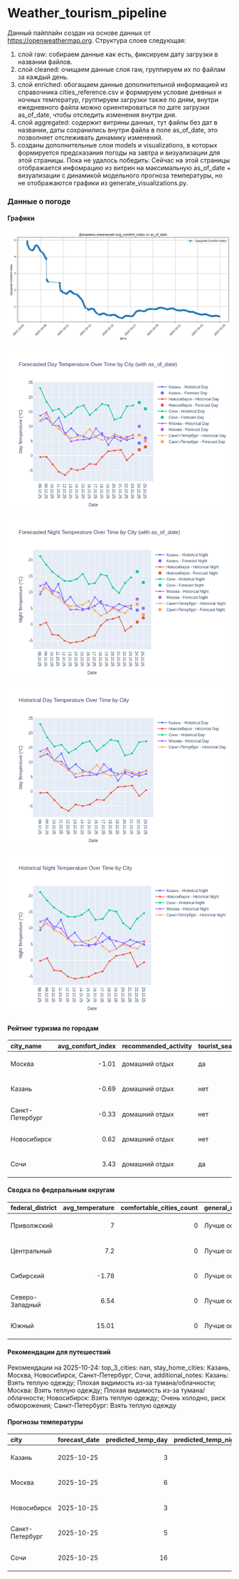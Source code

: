 # Weather_tourism_pipeline
Данный пайплайн создан на основе данных от https://openweathermap.org.
Структура слоев следующая:
  1) слой raw: 
  собираем данные как есть, фиксируем дату загрузки в названии файлов.
  2) слой cleaned:
  очищаем данные слоя raw, группируем их по файлам за каждый день.
  3) слой enriched:
  обогащаем данные дополнительной информацией из справочника cities_reference.csv и формируем условие дневных и ночных температур,
  группируем загрузки также по дням, внутри ежедневного файла можно ориентироваться по дате загрузки as_of_date, чтобы отследить изменения внутри дня.
  4) слой aggregated:
   содержит витрины данных, тут файлы без дат в названии, даты сохранились внутри файла в поле as_of_date, это позволняет отслеживать динамику изменений.
  6) созданы дополнительные слои models и visualizations, в которых формируется предсказания погоды на завтра и визуализации для этой страницы.
  Пока не удалось победить: Сейчас на этой страницы отображается инфомрацию из витрин на максимальную as_of_date + визуализации с динамикой модельного прогноза температуры, 
  но не отображаются графики из generate_visualizations.py.
<!-- WEATHER DATA START -->
### Данные о погоде

#### Графики
![Comfort Index Trend](data/visualizations/comfort_index_trend.png)

![Forecasted Day Temperature](data/visualizations/forecasted_day_temperature.png)

![Forecasted Night Temperature](data/visualizations/forecasted_night_temperature.png)

![Historical Day Temperature](data/visualizations/historical_day_temperature.png)

![Historical Night Temperature](data/visualizations/historical_night_temperature.png)

#### Рейтинг туризма по городам
| city_name       |   avg_comfort_index | recommended_activity   | tourist_season_match   | tourism_season   | tour_recommendation       | as_of_date          |
|:----------------|--------------------:|:-----------------------|:-----------------------|:-----------------|:--------------------------|:--------------------|
| Москва          |               -1.01 | домашний отдых         | да                     | Круглогодично    | домашний отдых в сезон    | 2025-10-24 22:22:00 |
| Казань          |               -0.69 | домашний отдых         | нет                    | Май-Сентябрь     | домашний отдых вне сезона | 2025-10-24 22:22:00 |
| Санкт-Петербург |               -0.33 | домашний отдых         | нет                    | Май-Сентябрь     | домашний отдых вне сезона | 2025-10-24 22:22:00 |
| Новосибирск     |                0.62 | домашний отдых         | нет                    | Июнь-Август      | домашний отдых вне сезона | 2025-10-24 22:22:00 |
| Сочи            |                3.43 | домашний отдых         | да                     | Май-Октябрь      | домашний отдых в сезон    | 2025-10-24 22:22:00 |

#### Сводка по федеральным округам
| federal_district   |   avg_temperature |   comfortable_cities_count | general_recommendation   | as_of_date          |
|:-------------------|------------------:|---------------------------:|:-------------------------|:--------------------|
| Приволжский        |              7    |                          0 | Лучше остаться дома      | 2025-10-24 22:22:00 |
| Центральный        |              7.2  |                          0 | Лучше остаться дома      | 2025-10-24 22:22:00 |
| Сибирский          |             -1.78 |                          0 | Лучше остаться дома      | 2025-10-24 22:22:00 |
| Северо-Западный    |              6.54 |                          0 | Лучше остаться дома      | 2025-10-24 22:22:00 |
| Южный              |             15.01 |                          0 | Лучше остаться дома      | 2025-10-24 22:22:00 |

#### Рекомендации для путешествий
Рекомендации на 2025-10-24: top_3_cities: nan, stay_home_cities: Казань, Москва, Новосибирск, Санкт-Петербург, Сочи, additional_notes: Казань: Взять теплую одежду; Плохая видимость из-за тумана/облачности; Москва: Взять теплую одежду; Плохая видимость из-за тумана/облачности; Новосибирск: Взять теплую одежду; Очень холодно, риск обморожения; Санкт-Петербург: Взять теплую одежду

#### Прогнозы температуры
| city            | forecast_date   |   predicted_temp_day |   predicted_temp_night | model_type       | as_of_date          |
|:----------------|:----------------|---------------------:|-----------------------:|:-----------------|:--------------------|
| Казань          | 2025-10-25      |                    3 |                      3 | LinearRegression | 2025-10-24 22:22:11 |
| Москва          | 2025-10-25      |                    6 |                      5 | LinearRegression | 2025-10-24 22:22:11 |
| Новосибирск     | 2025-10-25      |                    3 |                      2 | LinearRegression | 2025-10-24 22:22:11 |
| Санкт-Петербург | 2025-10-25      |                    5 |                      3 | LinearRegression | 2025-10-24 22:22:11 |
| Сочи            | 2025-10-25      |                   16 |                     13 | LinearRegression | 2025-10-24 22:22:11 |


<!-- WEATHER DATA END -->
